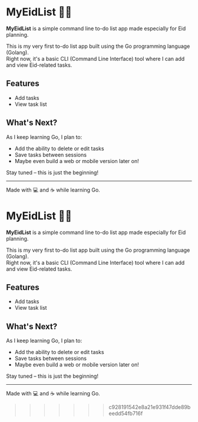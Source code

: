 # MyEidList 🕌✨

**MyEidList** is a simple command line to-do list app made especially for Eid planning.

This is my very first to-do list app built using the Go programming language (Golang).  
Right now, it's a basic CLI (Command Line Interface) tool where I can add and view Eid-related tasks.

## Features
- Add tasks
- View task list

## What's Next?
As I keep learning Go, I plan to:
- Add the ability to delete or edit tasks  
- Save tasks between sessions  
- Maybe even build a web or mobile version later on!

Stay tuned – this is just the beginning!

---

Made with 💻 and ☕ while learning Go.


# MyEidList 🕌✨

**MyEidList** is a simple command line to-do list app made especially for Eid planning.

This is my very first to-do list app built using the Go programming language (Golang).  
Right now, it's a basic CLI (Command Line Interface) tool where I can add and view Eid-related tasks.

## Features
- Add tasks
- View task list

## What's Next?
As I keep learning Go, I plan to:
- Add the ability to delete or edit tasks  
- Save tasks between sessions  
- Maybe even build a web or mobile version later on!

Stay tuned – this is just the beginning!

---

Made with 💻 and ☕ while learning Go.

>>>>>>> c928191542e8a21e931f47dde89beedd54fb716f
